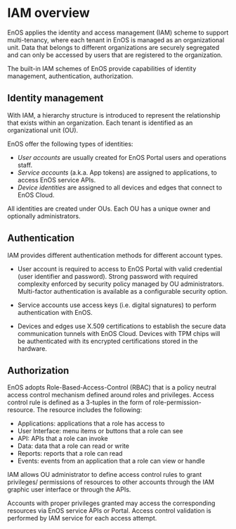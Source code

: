 # IAM overview

EnOS applies the identity and access management (IAM) scheme to support multi-tenancy, where each tenant in EnOS is managed as an organizational unit.  Data that belongs to different organizations are securely segregated and can only be accessed by users that are registered to the organization.

The built-in IAM schemes of EnOS provide capabilities of identity management, authentication, authorization.

## Identity management

With IAM, a hierarchy structure is introduced to represent the relationship that exists within an organization. Each tenant is identified as an organizational unit (OU).

EnOS offer the following types of identities:
- *User accounts* are usually created for EnOS Portal users and operations staff.
- *Service accounts* (a.k.a. App tokens) are assigned to applications, to access EnOS service APIs.
- *Device identities* are assigned to all devices and edges that connect to EnOS Cloud.

All identities are created under OUs. Each OU has a unique owner and optionally administrators.

## Authentication

IAM provides different authentication methods for different account types.

- User account is required to access to EnOS Portal with valid credential (user identifier and password). Strong password with required complexity enforced by security policy managed by OU administrators. Multi-factor authentication is available as a configurable security option.

- Service accounts use access keys (i.e. digital signatures) to perform authentication with EnOS.

- Devices and edges use X.509 certifications to establish the secure data communication tunnels with EnOS Cloud. Devices with TPM chips will be authenticated with its encrypted certifications stored in the hardware.

## Authorization

EnOS adopts Role-Based-Access-Control (RBAC) that is a policy neutral access control mechanism defined around roles and privileges. Access control rule is defined as a 3-tuples in the form of role-permission-resource. The resource includes the following:

- Applications: applications that a role has access to
- User Interface: menu items or buttons that a role can see
- API: APIs that a role can invoke
- Data: data that a role can read or write
- Reports: reports that a role can read
- Events: events from an application that a role can view or handle

IAM allows OU administrator to define access control rules to grant privileges/ permissions of resources to other accounts through the IAM graphic user interface or through the APIs.

Accounts with proper privileges granted may access the corresponding resources via EnOS service APIs or Portal. Access control validation is performed by IAM service for each access attempt.
